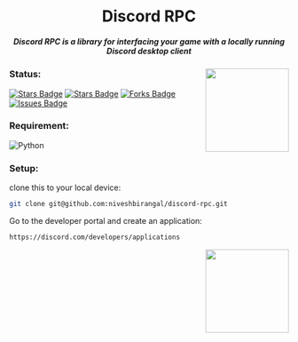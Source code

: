 <h1 align="center">Discord RPC</h1>
<h5 align="center">Discord RPC is a library for interfacing your game with a locally running Discord desktop client</h5>
<img align="right" src='https://github.com/niveshbirangal/discord-rpc/blob/master/readmeassets/intro.gif' width="150">

### Status:
<a href="https://img.shields.io/youtube/views/udY540zICDY?style=social"><img src="https://img.shields.io/youtube/views/udY540zICDY?style=social" alt="Stars Badge"/></a>
<a href="https://github.com/niveshbirangal/discord-rpc/stargazers"><img src="https://img.shields.io/github/stars/niveshbirangal/discord-rpc" alt="Stars Badge"/></a>
<a href="https://github.com/niveshbirangal/discord-rpc/network/members"><img src="https://img.shields.io/github/forks/niveshbirangal/discord-rpc" alt="Forks Badge"/></a>
<a href="https://github.com/niveshbirangal/discord-rpc/issues"><img src="https://img.shields.io/github/issues/niveshbirangal/discord-rpc" alt="Issues Badge"/></a>
### Requirement:
![Python](https://img.shields.io/badge/-Python-black?style=flat-square&logo=Python)
### Setup:
clone this to your local device:
```bash
git clone git@github.com:niveshbirangal/discord-rpc.git
```
Go to the developer portal and create an application:
```bash
https://discord.com/developers/applications
```
<img align="right" src='https://github.com/niveshbirangal/discord-rpc/blob/master/readmeassets/intro.gif' width="150">









